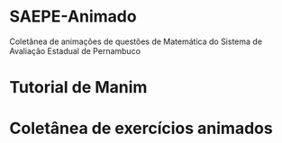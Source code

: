 # SAEPE-Animado
Coletânea de animações de questões de Matemática do Sistema de Avaliação Estadual de Pernambuco

# Tutorial de Manim

# Coletânea de exercícios animados
